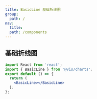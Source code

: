 ```yaml
---
title: BasicLine 基础折线图
group:
  path: /
nav:
  title:
  path: /components
---
```


## 基础折线图


```jsx
import React from 'react';
import { BasicLine } from '@vis/charts';
export default () => {
  return (
    <BasicLine></BasicLine>
  );
};
```

<API src="./index.tsx"/>

